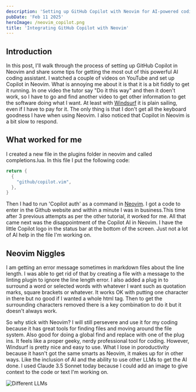 ```yaml
---
description: 'Setting up GitHub Copilot with Neovim for AI-powered coding'
pubDate: 'Feb 11 2025'
heroImage: /neovim_copilot.png
title: 'Integrating GitHub Copilot with Neovim'
---
```


## Introduction

In this post, I'll walk through the process of setting up GitHub Copilot in Neovim and share some tips for getting the most out of this powerful AI coding assistant. I watched a couple of videos on YouTube and set up Copilot in Neovim. What is annoying me about it is that it is a bit fiddly to get it running. In one video the tutor say "Do it this way" and then it doen't work, so I have to go and find another video to get other  information to get the software doing what I want. At least with  [Windsurf](/blog/windsurf_gemini_2_flash) it is plain sailing, even if I have to pay for it. The only thing is that I don't get all the keyboard goodness I have when using Neovim. I also noticed that Copilot in Neovim is a bit slow to respond.

## What worked for me

I created a new file in the plugins folder in neovim and called completions.lua. In this file I put the following code:

```lua
return {
  {
    "github/copilot.vim",
  },
}
```

Then I had to run 'Copilot auth' as a command in [Neovim](/blog/neovim_customization). I got a code to enter in the Github website and within a minute I was in business.This time after 3 previous attempts as per the other tutorial, it worked for me. All that came next was the disappointment of the Copilot AI in Neovim.
I have the little Copilot logo in the status bar at the bottom of the screen. Just not a lot of AI help in the file I'm working on.

## Neovim Niggles

I am getting an error message sometimes in markdown files about the line length. I was able to get rid of that by creating a file with a message to the linting plugin to ignore the line length error. I also added a plug in to surround a word or selected words with whatever I want such as quotation marks, square brackets or whatever. It works OK with putting one character in there but no good if I wanted a whole html tag. Then to get the surrounding characters removed there is a key combination to do it but it doesn't always work. 

So why stick with Neovim? I will still persevere and use it for my coding because it has great tools for finding files and moving around the file system. Also good for doing a global find and replace with one of the plug ins. It feels like a proper geeky, nerdy professional tool for coding. However, Windsurf is pretty nice and easy to use. What I lose in poroductivity because it hasn't got the same smarts as Neovim, it makes up for in other ways. Like the inclusion of AI and the ability to use other LLMs to get the AI done. I used Claude 3.5 Sonnet today because I could add an image to give context to the code or text I'm working on. 

![Different LLMs](/llms.png)

